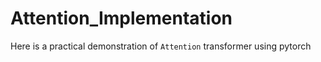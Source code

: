 # Attention_Implementation
Here is a practical demonstration of `Attention` transformer using pytorch
